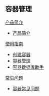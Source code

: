 ## 容器管理

[产品简介]()
 
  * [产品简介](容器服务/容器管理/产品简介/产品简介.md)

[使用指南]()

  * [创建容器](容器服务/容器管理/使用指南/创建容器.md)
  * [容器管理](容器服务/容器管理/使用指南/容器管理.md)
  * [容器数据库助手](容器服务/容器管理/使用指南/容器数据库助手务.md)

[常见问题]()
  * [容器常见问题](容器服务/服务管理/常见问题/容器常见问题.md)